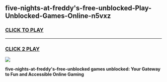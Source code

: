 
## five-nights-at-freddy's-free-unblocked-Play-Unblocked-Games-Online-n5vxz
<h3>
<a href="https://premium76.site?title=five-nights-at-freddy's-free-unblocked&ref=25A">CLICK TO PLAY</a></h3>
<hr>

<h3>
<a href="https://premium76.site?title=five-nights-at-freddy's-free-unblocked&ref=25A">CLICK 2 PLAY</a>
  
</h3>

<a href="https://premium76.site?title=five-nights-at-freddy's-free-unblocked&ref=25A"><img src="https://clearcache.store/games.png"></a>


**five-nights-at-freddy's-free-unblocked games unblocked: Your Gateway to Fun and Accessible Online Gaming**
